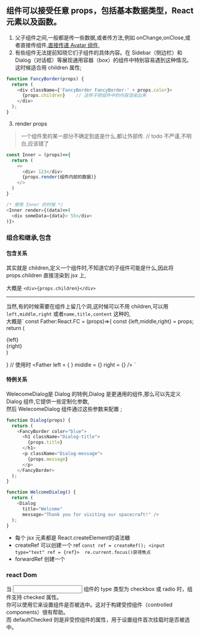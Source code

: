 ## 组件可以接受任意 props，包括基本数据类型，React 元素以及函数。
1. 父子组件之间,一般都是传一些数据,或者传方法,例如 onChange,onClose,或者直接传组件,[直接传递 Avatar 组件](https://zh-hans.reactjs.org/docs/context.html),
2. 有些组件无法提前知晓它们子组件的具体内容。在 Sidebar（侧边栏）和 Dialog（对话框）等展现通用容器（box）的组件中特别容易遇到这种情况。这时候适合用 children 属性;  
```js
function FancyBorder(props) {
  return (
    <div className={'FancyBorder FancyBorder-' + props.color}>
      {props.children}    // 这样子把组件中的内容渲染出来
    </div>
  );
}
```
3. render props  
> 一个组件里的某一部分不确定到底是什么,都让外部传. // todo  不严谨,不明白,应该错了
```js
const Inner = (props)=>{
  return (
    <>
      <div> 123</div>
      {props.render(组件内部的数据)}
    </>
  )
}

/* 使用 Inner 的时候 */
<Inner render={(data)=>(
  <div someData={data}> 55</div>
)}>
```

### 组合和继承,包含  
#### 包含关系 

其实就是 children,定义一个组件时,不知道它的子组件可能是什么,因此将 props.children 直接渲染到 jsx 上,    

大概是 `<div>{props.children}</div>`   

----------

当然,有的时候需要在组件上留几个洞,这时候可以不用 children,可以用`left,middle,right` 或者`name,title,content` 这种的,  
大概是`
const Father:React.FC<FatherProps> = (props)=>{
const {left,middle,right} = props;
  return (
  <div className = "outer"> 
    <div className = "inner-left"> 
      {left}
    </div>
    <div className = "inner-right"> 
      {right}
    </div>
  </div>
  )
  
}
// 使用时
<Father left = {<Left /> } 
  middle = {<Middle />} 
  right = {<RIght />}
  />
`

#### 特例关系  
WelecomeDialog是 Dialog 的特例,Dialog 是更通用的组件,那么可以先定义 Dialog 组件,它提供一些定制化参数,    
然后 WelecomeDialog 组件通过这些参数来配置 ;  
```js
function Dialog(props) {
  return (
    <FancyBorder color="blue">
      <h1 className="Dialog-title">
        {props.title}
      </h1>
      <p className="Dialog-message">
        {props.message}
      </p>
    </FancyBorder>
  );
}

function WelcomeDialog() {
  return (
    <Dialog
      title="Welcome"
      message="Thank you for visiting our spacecraft!" />
  );
}
```


 - 每个 jsx 元素都是 React.createElement的语法糖    
 - createRef  可以创建一个 ref  `const ref = createRef(); <input type="text" ref = {ref}>  re.current.focus()获得焦点`    
- forwardRef 创建一个


### react Dom
当 <input> 组件的 type 类型为 checkbox 或 radio 时，组件支持 checked 属性。  
你可以使用它来设置组件是否被选中。这对于构建受控组件（controlled components）很有帮助。  
而 defaultChecked 则是非受控组件的属性，用于设置组件首次挂载时是否被选中。






